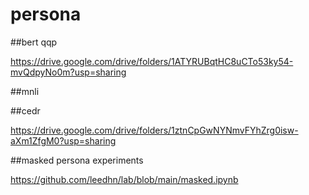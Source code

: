 # persona

##bert qqp

https://drive.google.com/drive/folders/1ATYRUBqtHC8uCTo53ky54-mvQdpyNo0m?usp=sharing


##mnli


##cedr

https://drive.google.com/drive/folders/1ztnCpGwNYNmvFYhZrg0isw-aXm1ZfgM0?usp=sharing


##masked persona experiments

https://github.com/leedhn/lab/blob/main/masked.ipynb
